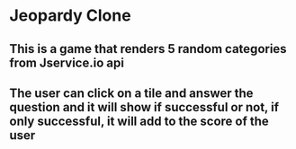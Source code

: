 # Jeopardy Clone

## This is a game that renders 5 random categories from Jservice.io api
## The user can click on a tile and answer the question and it will show if successful or not, if only successful, it will add to the score of the user 
